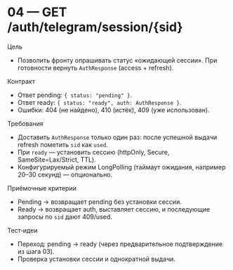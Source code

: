 # 04 — GET /auth/telegram/session/{sid}

Цель
- Позволить фронту опрашивать статус «ожидающей сессии». При готовности вернуть `AuthResponse` (access + refresh).

Контракт
- Ответ pending: `{ status: "pending" }`.
- Ответ ready: `{ status: "ready", auth: AuthResponse }`.
- Ошибки: 404 (не найдено), 410 (истёк), 409 (уже использован).

Требования
- Доставить `AuthResponse` только один раз: после успешной выдачи refresh пометить `sid` как `used`.
- При `ready` — установить сессию (httpOnly, Secure, SameSite=Lax/Strict, TTL).
- Конфигурируемый режим LongPolling (таймаут ожидания, например 20–30 секунд) — опционально.

Приёмочные критерии
- Pending → возвращает pending без установки сессии.
- Ready → возвращает auth, выставляет сессию, и последующие запросы по `sid` дают 409/used.

Тест‑идеи
- Переход: pending → ready (через предварительное подтверждение из шага 03).
- Проверка установки сессии и однократной выдачи.

